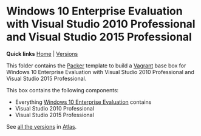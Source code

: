 # Windows 10 Enterprise Evaluation with Visual Studio 2010 Professional and Visual Studio 2015 Professional

**Quick links** [Home] | [Versions]  

This folder contains the [Packer] template to build a [Vagrant] base box for Windows 10 Enterprise Evaluation with Visual Studio 2010 Professional and Visual Studio 2015 Professional.

This box contains the following components:

* Everything [Windows 10 Enterprise Evaluation][windows10ee] contains
* Visual Studio 2010 Professional
* Visual Studio 2015 Professional

See [all the versions][Versions] in [Atlas].

[Home]: ../README.md
[Versions]: https://atlas.hashicorp.com/gusztavvargadr/boxes/windows10ee-vs2010p-vs2015p
[windows10ee]: ../windows10ee

[Packer]: https://www.packer.io/
[Vagrant]: https://www.vagrantup.com/
[Atlas]: https://www.hashicorp.com/atlas.html
